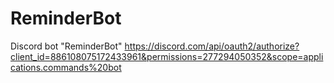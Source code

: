 # ReminderBot
Discord bot "ReminderBot"
https://discord.com/api/oauth2/authorize?client_id=886108075172433961&permissions=277294050352&scope=applications.commands%20bot
